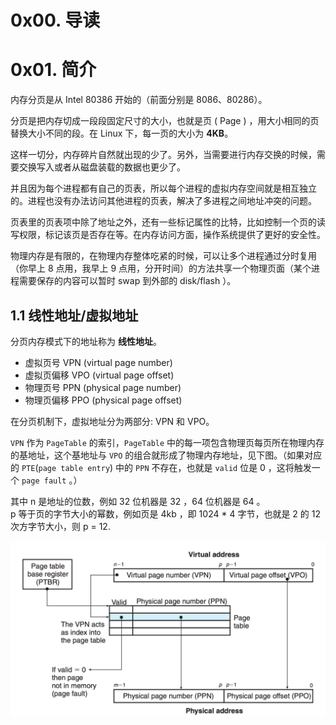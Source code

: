 # 0x00. 导读

# 0x01. 简介

内存分页是从 Intel 80386 开始的（前面分别是 8086、80286）。

分页是把内存切成一段段固定尺寸的大小，也就是页 ( Page ) ，用大小相同的页替换大小不同的段。在 Linux 下，每一页的大小为 **4KB**。

这样一切分，内存碎片自然就出现的少了。另外，当需要进行内存交换的时候，需要交换写入或者从磁盘装载的数据也更少了。

并且因为每个进程都有自己的页表，所以每个进程的虚拟内存空间就是相互独立的。进程也没有办法访问其他进程的页表，解决了多进程之间地址冲突的问题。  

页表里的页表项中除了地址之外，还有一些标记属性的比特，比如控制一个页的读写权限，标记该页是否存在等。在内存访问方面，操作系统提供了更好的安全性。

物理内存是有限的，在物理内存整体吃紧的时候，可以让多个进程通过分时复用（你早上 8 点用，我早上 9 点用，分开时间）的方法共享一个物理页面（某个进程需要保存的内容可以暂时 swap 到外部的 disk/flash ）。


## 1.1 线性地址/虚拟地址

分页内存模式下的地址称为 **线性地址**。

- 虚拟页号 VPN (virtual page number)
- 虚拟页偏移 VPO (virtual page offset)
- 物理页号 PPN (physical page number)
- 物理页偏移 PPO (physical page offset)

在分页机制下，虚拟地址分为两部分: VPN 和 VPO。

`VPN` 作为 `PageTable` 的索引，`PageTable` 中的每一项包含物理页每页所在物理内存的基地址，这个基地址与 `VPO` 的组合就形成了物理内存地址，见下图。（如果对应的 `PTE`(`page table entry`) 中的 `PPN` 不存在，也就是 `valid` 位是 0 ，这将触发一个 `page fault` 。）

其中 n 是地址的位数，例如 32 位机器是 32 ，64 位机器是 64 。  
p 等于页的字节大小的幂数，例如页是 4kb ，即 1024 * 4 字节，也就是 2 的 12 次方字节大小，则 p = 12.

![1](../../pic/linux/memory/VirtualAddress.png)

